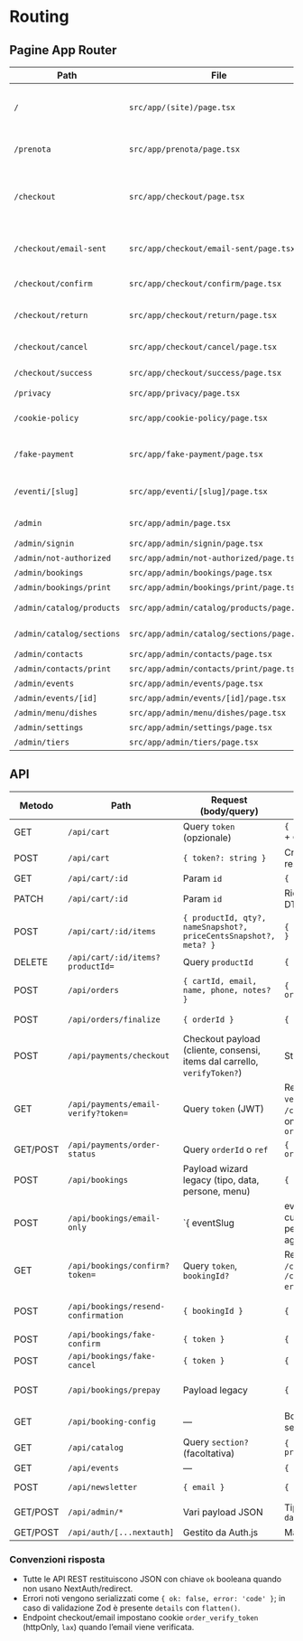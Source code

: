 # Routing

## Pagine App Router
| Path | File | Descrizione | Auth | Note |
| --- | --- | --- | --- | --- |
| `/` | `src/app/(site)/page.tsx` | Landing marketing con CTA prenotazione, sezione eventi, newsletter, mappa deferita | Pubblica | Layout dedicato `(site)/layout.tsx` con banner cookie |
| `/prenota` | `src/app/prenota/page.tsx` | Wizard legacy oppure catalogo+carrello in base a `NEXT_PUBLIC_CART_ENABLED` | Pubblica | Importa `BookingWizard`, `SectionAccordion`, `CartSidebar` |
| `/checkout` | `src/app/checkout/page.tsx` | Form checkout (email, recap carrello, consensi) + gestione stati verify/pagamento | Pubblica | Usa `useCart`, sessionStorage `order_verify_token`, redirect in base alla risposta API |
| `/checkout/email-sent` | `src/app/checkout/email-sent/page.tsx` | Conferma invio email, consente resend via `/api/bookings/resend-confirmation` | Pubblica | Gestisce stato UI e messaggi localizzati |
| `/checkout/confirm` | `src/app/checkout/confirm/page.tsx` | Reindirizzamento verso `/api/payments/email-verify` | Pubblica | Messaggio di attesa durante la conferma |
| `/checkout/return` | `src/app/checkout/return/page.tsx` | Poll `/api/payments/order-status` dopo redirect provider | Pubblica | Reindirizza a `/checkout/success` su esito `paid/completed` |
| `/checkout/cancel` | `src/app/checkout/cancel/page.tsx` | Messaggio di annullamento pagamento | Pubblica | Link rapido per tornare al carrello |
| `/checkout/success` | `src/app/checkout/success/page.tsx` | Messaggio conferma + ID ordine/booking | Pubblica | Chiama `useCart().clearCartToken()` |
| `/privacy` | `src/app/privacy/page.tsx` | Testo informativa privacy | Pubblica | |
| `/cookie-policy` | `src/app/cookie-policy/page.tsx` | Informativa cookie con versione da `NEXT_PUBLIC_POLICY_VERSION` | Pubblica | |
| `/fake-payment` | `src/app/fake-payment/page.tsx` | Simulatore pagamento (POST `/api/bookings/fake-confirm|fake-cancel`) | Pubblica | Usa query `token` |
| `/eventi/[slug]` | `src/app/eventi/[slug]/page.tsx` | Dettaglio evento + form prenotazione email-only | Pubblica | Richiede `DATABASE_URL`; fallback messaggio se assente |
| `/admin` | `src/app/admin/page.tsx` | Dashboard prenotazioni (statistiche + tabelle) | Admin | Protezione middleware + NextAuth |
| `/admin/signin` | `src/app/admin/signin/page.tsx` | Login magic link | Pubblica | Provider email NextAuth |
| `/admin/not-authorized` | `src/app/admin/not-authorized/page.tsx` | Messaggio whitelist fallita | Pubblica | |
| `/admin/bookings` | `src/app/admin/bookings/page.tsx` | Lista prenotazioni avanzata | Admin | Query Prisma server-side |
| `/admin/bookings/print` | `src/app/admin/bookings/print/page.tsx` | Layout stampa prenotazioni | Admin | |
| `/admin/catalog/products` | `src/app/admin/catalog/products/page.tsx` | CRUD prodotti (lista, form modale) | Admin | Usa client component per gestione toast |
| `/admin/catalog/sections` | `src/app/admin/catalog/sections/page.tsx` | Gestione sezioni e assegnazioni prodotto | Admin | Client component `SectionsPageClient` |
| `/admin/contacts` | `src/app/admin/contacts/page.tsx` | Gestione contatti lead | Admin | |
| `/admin/contacts/print` | `src/app/admin/contacts/print/page.tsx` | Stampa lead | Admin | |
| `/admin/events` | `src/app/admin/events/page.tsx` | Lista eventi calendario | Admin | |
| `/admin/events/[id]` | `src/app/admin/events/[id]/page.tsx` | Dettaglio evento | Admin | |
| `/admin/menu/dishes` | `src/app/admin/menu/dishes/page.tsx` | CRUD menu legacy | Admin | |
| `/admin/settings` | `src/app/admin/settings/page.tsx` | Config prenotazioni legacy | Admin | |
| `/admin/tiers` | `src/app/admin/tiers/page.tsx` | Gestione pacchetti legacy | Admin | |

## API
| Metodo | Path | Request (body/query) | Response principale | Errori noti |
| --- | --- | --- | --- | --- |
| GET | `/api/cart` | Query `token` (opzionale) | `{ ok: true, data: CartDTO }` + cookie `cart_token` | `404 cart_not_found` se token invalido |
| POST | `/api/cart` | `{ token?: string }` | Crea/riapre carrello, restituisce DTO | `500` su errore DB |
| GET | `/api/cart/:id` | Param `id` | `{ ok: true, data: CartDTO }` | `404 cart_not_found` |
| PATCH | `/api/cart/:id` | Param `id` | Ricalcola totale, restituisce DTO | `404 cart_not_found` |
| POST | `/api/cart/:id/items` | `{ productId, qty?, nameSnapshot?, priceCentsSnapshot?, meta? }` | `{ ok: true, data: CartItem }` | `400 validation_error`, `404 cart_not_found` |
| DELETE | `/api/cart/:id/items?productId=` | Query `productId` | `{ ok: true, data: null }` | `400 invalid_product` |
| POST | `/api/orders` | `{ cartId, email, name, phone, notes? }` | `{ ok: true, data: { orderId, status, … } }` | `400 invalid_payload`, `404 cart_not_found`, `400 cart_empty` |
| POST | `/api/orders/finalize` | `{ orderId }` | `{ ok: true, orderId }` | `400 missing_order`, `500 finalize_failed` |
| POST | `/api/payments/checkout` | Checkout payload (cliente, consensi, items dal carrello, `verifyToken?`) | Stati: `{ state: 'verify_sent' | 'confirmed' | 'paid_redirect', ... }` | `400 cart_not_found/cart_empty`, `500 verify_email_failed`, `500 server_error` |
| GET | `/api/payments/email-verify?token=` | Query `token` (JWT) | Redirect `302` verso `/checkout?verified=1` o `/checkout/success` (email-only da checkout) + cookie `order_verify_token` | `400 Token non valido o scaduto` |
| GET/POST | `/api/payments/order-status` | Query `orderId` o `ref` | `{ ok: true, data: { status, orderId } }` | `404 order_not_found`, `500 status_error` |
| POST | `/api/bookings` | Payload wizard legacy (tipo, data, persone, menu) | `{ ok: true, bookingId }` | `400 Dati non validi`, `409 requiresPrepay`, `409 tier_unavailable` |
| POST | `/api/bookings/email-only` | `{ eventSlug|eventInstanceId, customer{name,email,phone}, people, notes?, agreePrivacy, agreeMarketing }` | `{ ok: true, bookingId, verificationToken }` | `400 event_slug_not_found`, `400 email_only_not_allowed`, `400 invalid_people`, `500 verify_email_failed` |
| GET | `/api/bookings/confirm?token=` | Query `token`, `bookingId?` | Redirect `302` verso `/checkout/success` (ok) o `/checkout/email-sent?error=...` (errore) | `302` → errore con `error=token_invalid|token_expired`, `302` → success |
| POST | `/api/bookings/resend-confirmation` | `{ bookingId }` | `{ ok: true }` | `400 invalid_payload`, `404 booking_not_found`, `429 rate_limited` |
| POST | `/api/bookings/fake-confirm` | `{ token }` | `{ ok: true, bookingId }` | `400 invalid_token` |
| POST | `/api/bookings/fake-cancel` | `{ token }` | `{ ok: true }` | `400 invalid_token` |
| POST | `/api/bookings/prepay` | Payload legacy | `{ ok: true, paymentUrl }` | Errori legacy (`requires_revolut_config`, ecc.) |
| GET | `/api/booking-config` | — | Booking config DTO (menu, settings, tiers) | `200` fallback default su errore |
| GET | `/api/catalog` | Query `section?` (facoltativa) | `{ sections: [...], products: [...] }` | `200` con array vuoti se nulla attivo |
| GET | `/api/events` | — | `{ events: [...] }` | `200` con lista vuota |
| POST | `/api/newsletter` | `{ email }` | `{ ok: true }` | `400 invalid_email`, `409 already_confirmed` |
| GET/POST | `/api/admin/*` | Vari payload JSON | Tipicamente `{ ok: true, data }` | `401`/`403` se non autenticato o email non in whitelist |
| GET/POST | `/api/auth/[...nextauth]` | Gestito da Auth.js | Magic link email | Errori standard NextAuth |

### Convenzioni risposta
- Tutte le API REST restituiscono JSON con chiave `ok` booleana quando non usano NextAuth/redirect.
- Errori noti vengono serializzati come `{ ok: false, error: 'code' }`; in caso di validazione Zod è presente `details` con `flatten()`.
- Endpoint checkout/email impostano cookie `order_verify_token` (httpOnly, `lax`) quando l’email viene verificata.
